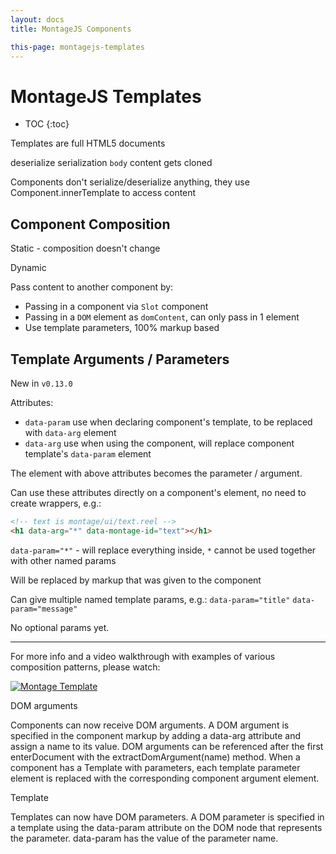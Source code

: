 ```yaml
---
layout: docs
title: MontageJS Components

this-page: montagejs-templates
---
```


MontageJS Templates
===

* TOC
{:toc}

Templates are full HTML5 documents

deserialize serialization
`body` content gets cloned

Components don't serialize/deserialize anything, they use Component.innerTemplate to access content

## Component Composition

Static - composition doesn't change

Dynamic

Pass content to another component by:

- Passing in a component via `Slot` component
- Passing in a `DOM` element as `domContent`, can only pass in 1 element
- Use template parameters, 100% markup based

## Template Arguments / Parameters

New in `v0.13.0`

Attributes:

- `data-param` use when declaring component's template, to be replaced with `data-arg` element
- `data-arg` use when using the component, will replace component template's `data-param` element

The element with above attributes becomes the parameter / argument.

Can use these attributes directly on a component's element, no need to create wrappers, e.g.:

```html
<!-- text is montage/ui/text.reel -->
<h1 data-arg="*" data-montage-id="text"></h1>
```

`data-param="*"` - will replace everything inside, `*` cannot be used together with other named params

Will be replaced by markup that was given to the component

Can give multiple named template params, e.g.: `data-param="title"` `data-param="message"`

No optional params yet.

---

For more info and a video walkthrough with examples of various composition patterns, please watch:

[![Montage Template](https://img.youtube.com/vi/CeuG2zptrtM/0.jpg)](https://www.youtube.com/watch?v=CeuG2zptrtM)









DOM arguments

Components can now receive DOM arguments. A DOM argument is specified in the component markup by adding a data-arg attribute and assign a name to its value. DOM arguments can be referenced after the first enterDocument with the extractDomArgument(name) method. When a component has a Template with parameters, each template parameter element is replaced with the corresponding component argument element.

Template

Templates can now have DOM parameters. A DOM parameter is specified in a template using the data-param attribute on the DOM node that represents the parameter. data-param has the value of the parameter name.